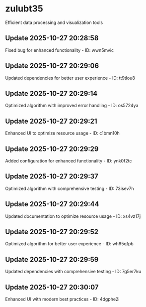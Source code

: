# zulubt35
Efficient data processing and visualization tools

## Update 2025-10-27 20:28:58
Fixed bug for enhanced functionality - ID: wwn5mvic


## Update 2025-10-27 20:29:06
Updated dependencies for better user experience - ID: tt9tlou8


## Update 2025-10-27 20:29:14
Optimized algorithm with improved error handling - ID: os5724ya


## Update 2025-10-27 20:29:21
Enhanced UI to optimize resource usage - ID: c1bmn10h


## Update 2025-10-27 20:29:29
Added configuration for enhanced functionality - ID: ynk0f2tc


## Update 2025-10-27 20:29:37
Optimized algorithm with comprehensive testing - ID: 73isev7h


## Update 2025-10-27 20:29:44
Updated documentation to optimize resource usage - ID: xs4vz17j


## Update 2025-10-27 20:29:52
Optimized algorithm for better user experience - ID: wh65qfpb


## Update 2025-10-27 20:29:59
Updated dependencies with comprehensive testing - ID: 7g5er7ku


## Update 2025-10-27 20:30:07
Enhanced UI with modern best practices - ID: 4dgphe2i

